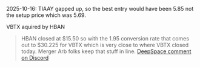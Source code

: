 2025-10-16: TIAAY gapped up, so the best entry would have been 5.85 not the setup price which was 5.69.  

VBTX aquired by HBAN  
> HBAN closed at $15.50 so with the 1.95 conversion rate that comes out to $30.225 for VBTX which is very close to where VBTX closed today. Merger Arb folks keep that stuff in line. 
[DeepSpace comment on Discord](https://discord.com/channels/842788888615714816/1302388437470543992/1428870824089354340)